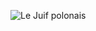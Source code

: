 ![Le Juif polonais](https://upload.wikimedia.org/wikipedia/commons/thumb/1/10/Trimeresurus_gumprechti%2C_Gumprecht%E2%80%99s_pit_viper_%28female%29_-_Phu_Suan_Sai_National_Park_%2846711073485%29.jpg/400px-Trimeresurus_gumprechti%2C_Gumprecht%E2%80%99s_pit_viper_%28female%29_-_Phu_Suan_Sai_National_Park_%2846711073485%29.jpg)